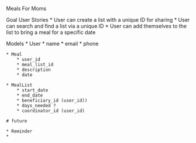 Meals For Moms

Goal User Stories
    * User can create a list with a unique ID for sharing 
    * User can search and find a list via a unique ID
    * User can add themselves to the list to bring a meal for a specific date 
    
Models
    * User
        * name
        * email
        * phone
         
    * Meal 
        * user_id
        * meal_list_id
        * description
        * date
        
    * MealList
        * start_date
        * end_date
        * beneficiary_id (user_id))
        * days_needed ?
        * coordinator_id (user_id)
        
    # future
    
    * Reminder 
    * 
        
    